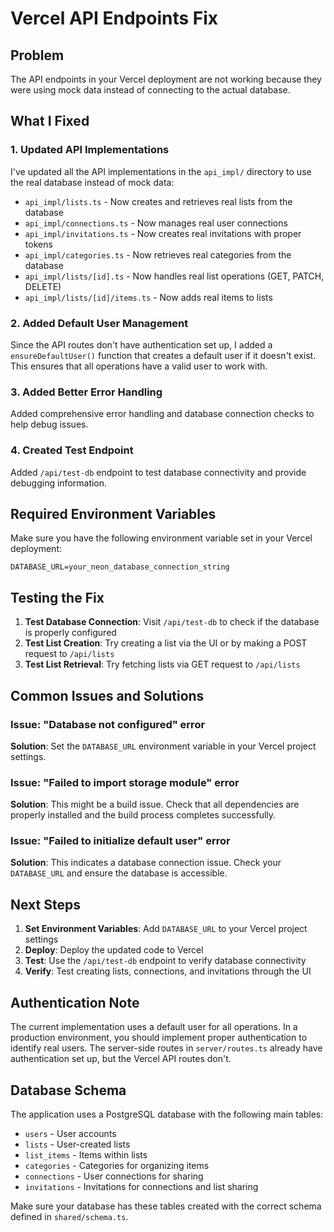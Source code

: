 # Vercel API Endpoints Fix

## Problem
The API endpoints in your Vercel deployment are not working because they were using mock data instead of connecting to the actual database.

## What I Fixed

### 1. Updated API Implementations
I've updated all the API implementations in the `api_impl/` directory to use the real database instead of mock data:

- `api_impl/lists.ts` - Now creates and retrieves real lists from the database
- `api_impl/connections.ts` - Now manages real user connections
- `api_impl/invitations.ts` - Now creates real invitations with proper tokens
- `api_impl/categories.ts` - Now retrieves real categories from the database
- `api_impl/lists/[id].ts` - Now handles real list operations (GET, PATCH, DELETE)
- `api_impl/lists/[id]/items.ts` - Now adds real items to lists

### 2. Added Default User Management
Since the API routes don't have authentication set up, I added a `ensureDefaultUser()` function that creates a default user if it doesn't exist. This ensures that all operations have a valid user to work with.

### 3. Added Better Error Handling
Added comprehensive error handling and database connection checks to help debug issues.

### 4. Created Test Endpoint
Added `/api/test-db` endpoint to test database connectivity and provide debugging information.

## Required Environment Variables

Make sure you have the following environment variable set in your Vercel deployment:

```
DATABASE_URL=your_neon_database_connection_string
```

## Testing the Fix

1. **Test Database Connection**: Visit `/api/test-db` to check if the database is properly configured
2. **Test List Creation**: Try creating a list via the UI or by making a POST request to `/api/lists`
3. **Test List Retrieval**: Try fetching lists via GET request to `/api/lists`

## Common Issues and Solutions

### Issue: "Database not configured" error
**Solution**: Set the `DATABASE_URL` environment variable in your Vercel project settings.

### Issue: "Failed to import storage module" error
**Solution**: This might be a build issue. Check that all dependencies are properly installed and the build process completes successfully.

### Issue: "Failed to initialize default user" error
**Solution**: This indicates a database connection issue. Check your `DATABASE_URL` and ensure the database is accessible.

## Next Steps

1. **Set Environment Variables**: Add `DATABASE_URL` to your Vercel project settings
2. **Deploy**: Deploy the updated code to Vercel
3. **Test**: Use the `/api/test-db` endpoint to verify database connectivity
4. **Verify**: Test creating lists, connections, and invitations through the UI

## Authentication Note

The current implementation uses a default user for all operations. In a production environment, you should implement proper authentication to identify real users. The server-side routes in `server/routes.ts` already have authentication set up, but the Vercel API routes don't.

## Database Schema

The application uses a PostgreSQL database with the following main tables:
- `users` - User accounts
- `lists` - User-created lists
- `list_items` - Items within lists
- `categories` - Categories for organizing items
- `connections` - User connections for sharing
- `invitations` - Invitations for connections and list sharing

Make sure your database has these tables created with the correct schema defined in `shared/schema.ts`.
